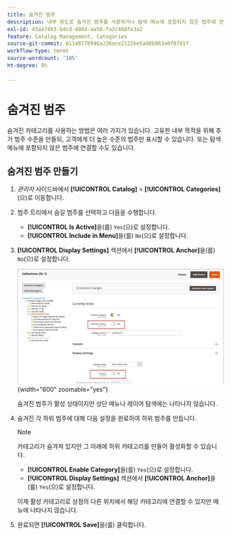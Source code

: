 ```yaml
---
title: 숨겨진 범주
description: 내부 용도로 숨겨진 범주를 사용하거나 탐색 메뉴에 포함되지 않은 범주에 연결하는 방법을 알아봅니다.
exl-id: 43aa74b3-b4cd-488d-aa58-fa2c468fe3a2
feature: Catalog Management, Categories
source-git-commit: 01148770946a236ece2122be5a88b963a0f07d1f
workflow-type: tm+mt
source-wordcount: '185'
ht-degree: 0%

---
```


# 숨겨진 범주

숨겨진 카테고리를 사용하는 방법은 여러 가지가 있습니다. 고유한 내부 목적을 위해 추가 범주 수준을 만들되, 고객에게 더 높은 수준의 범주만 표시할 수 있습니다. 또는 탐색 메뉴에 포함되지 않은 범주에 연결할 수도 있습니다.

## 숨겨진 범주 만들기

1. _관리자_ 사이드바에서 **[!UICONTROL Catalog]** > **[!UICONTROL Categories]**(으)로 이동합니다.

1. 범주 트리에서 숨길 범주를 선택하고 다음을 수행합니다.

   - **[!UICONTROL Is Active]**&#x200B;을(를) `Yes`(으)로 설정합니다.
   - **[!UICONTROL Include in Menu]**&#x200B;을(를) `No`(으)로 설정합니다.

1. **[!UICONTROL Display Settings]** 섹션에서 **[!UICONTROL Anchor]**&#x200B;을(를) `No`(으)로 설정합니다.

   ![숨겨진 범주](./assets/hidden-categories.png){width="600" zoomable="yes"}

   숨겨진 범주가 활성 상태이지만 상단 메뉴나 레이어 탐색에는 나타나지 않습니다.

1. 숨겨진 각 하위 범주에 대해 다음 설정을 완료하여 하위 범주를 만듭니다.

   >[!NOTE]
   >
   >카테고리가 숨겨져 있지만 그 아래에 하위 카테고리를 만들어 활성화할 수 있습니다.

   - **[!UICONTROL Enable Category]**&#x200B;을(를) `Yes`(으)로 설정합니다.
   - **[!UICONTROL Display Settings]** 섹션에서 **[!UICONTROL Anchor]**&#x200B;을(를) `Yes`(으)로 설정합니다.

   이제 활성 카테고리로 상점의 다른 위치에서 해당 카테고리에 연결할 수 있지만 메뉴에 나타나지 않습니다.

1. 완료되면 **[!UICONTROL Save]**&#x200B;을(를) 클릭합니다.
